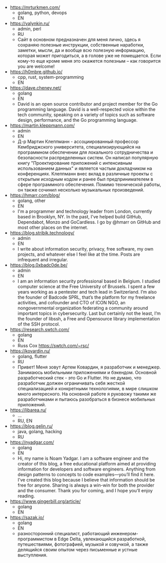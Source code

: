 - https://mrturkmen.com/
  - golang, python, devops
  - EN
- https://valynkin.ru/
  - admin, perl
  - RU
  - Сайт в основном предназначен для меня лично, здесь я сохраняю полезные инструкции, собственные наработки, заметки, мысли, да и вообще всю полезную информацию, которая может пригодиться, а в голове уже не помещается.
Если кому-то еще кроме меня это окажется полезным – как говорится you are welcome!
- https://h0mbre.github.io/
  - cpp, rust, system-programming
  - EN
- https://dave.cheney.net/
  - golang
  - EN
  - David is an open source contributor and project member for the Go programming language. David is a well-respected voice within the tech community, speaking on a variety of topics such as software design, performance, and the Go programming language.
- https://martin.kleppmann.com/
  - admin
  - EN
  - Д-р Мартин Клеппманн - ассоциированный профессор Кембриджского университета, специализирующийся на программном обеспечении для локального сотрудничества и безопасности распределенных систем. Он написал популярную книгу "Проектирование приложений с интенсивным использованием данных" и является частым докладчиком на конференциях. Клеппманн внес вклад в различные проекты с открытым исходным кодом и ранее был предпринимателем в сфере программного обеспечения. Помимо технической работы, он также сочинил несколько музыкальных произведений.
- https://hmarr.com/blog/
  - golang, other
  - EN
  - I'm a programmer and technology leader from London, currently based in Brooklyn, NY. In the past, I've helped build GitHub, Dependabot, Monzo and GoCardless. I go by @hmarr on GitHub and most other places on the internet.
- https://blog.stribik.technology/
  - admin
  - EN
  - I write about information security, privacy, free software, my own projects, and whatever else I feel like at the time. Posts are infrequent and irregular.
- https://blog.0xbadc0de.be/
  - admin
  - EN
  - I am an information security professional based in Belgium. I studied computer science at the Free University of Brussels. I spent a few years working as a pentester and tech lead  in Switzerland. I’m also the founder of Badcode SPRL, that’s the platform for my freelance activities, and cofounder and CTO of ICON NGO, an nongovernmental organization federating a community around important topics in cybersecurity. Last but certainly not the least, I’m the founder of libssh, a Free and Opensource library implementation of the SSH protocol.
- https://research.swtch.com/
  - golang
  - EN
  - Russ Cox https://swtch.com/~rsc/
- https://kovardin.ru/
  - golang, flutter
  - RU
  - Привет! Меня зовут Артем Ковардин, я разработчик и менеджер. Занимаюсь мобильными приложениями и бэкендом. Основной разработческий стек - это Go и Flutter. Но не думаю, что разработчик должен ограничивать себя жесткой специализацией и конкретными технологиями, в мире слишком много интересного. На основной работе я руковожу такими же разработчиками и пытаюсь разобраться в бизнесе мобильных приложений.
- https://libarea.ru/
  - ...
  - RU, EN
- https://blog.gelin.ru/
  - java, golang, hacking
  - RU
- https://nyadgar.com/
  - golang
  - EN
  - Hi, my name is Noam Yadgar. I am a software engineer and the creator of this blog, a free educational platform aimed at providing information for developers and software engineers. Anything from design patterns to concepts to code examples—you’ll find it here. I’ve created this blog because I believe that information should be free for anyone. Sharing is always a win-win for both the provider and the consumer. Thank you for coming, and I hope you’ll enjoy reading.
- https://www.gingerbill.org/article/
  - golang
  - EN
- https://sazak.io/
  - golang
  - EN
  - разносторонний специалист, работающий инженером-программистом в Edge Delta, увлекающийся разработкой, путешествиями, фотографией, музыкой и озвучкой, а также делящийся своим опытом через письменные и устные выступления.
